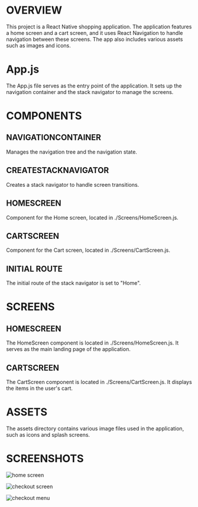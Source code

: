 # OVERVIEW

This project is a React Native shopping application. The application features a home screen and a cart screen, and it uses React Navigation to handle navigation between these screens. The app also includes various assets such as images and icons.

# App.js

The App.js file serves as the entry point of the application. It sets up the navigation container and the stack navigator to manage the screens.

# COMPONENTS

## NAVIGATIONCONTAINER

 Manages the navigation tree and the navigation state.

## CREATESTACKNAVIGATOR

Creates a stack navigator to handle screen transitions.

## HOMESCREEN

Component for the Home screen, located in ./Screens/HomeScreen.js.

## CARTSCREEN

Component for the Cart screen, located in ./Screens/CartScreen.js.

## INITIAL ROUTE

The initial route of the stack navigator is set to "Home".

# SCREENS

## HOMESCREEN

The HomeScreen component is located in ./Screens/HomeScreen.js. It serves as the main landing page of the application.

## CARTSCREEN

The CartScreen component is located in ./Screens/CartScreen.js. It displays the items in the user's cart.

# ASSETS

The assets directory contains various image files used in the application, such as icons and splash screens.

# SCREENSHOTS

![home screen](./ShoppingApp/images/homescreen.jpg)

![checkout screen](./ShoppingApp/images/checkooutscreen.jpg)

![checkout menu](./ShoppingApp/images/checkoutmenu.jpg)